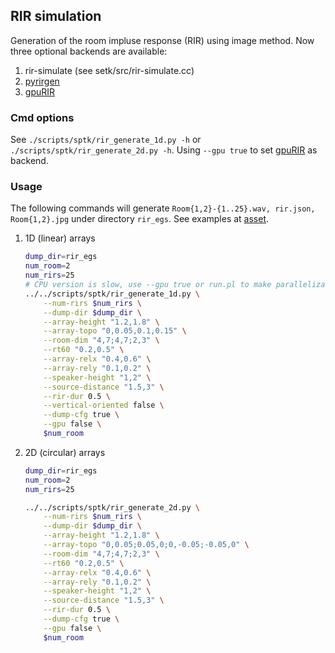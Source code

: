 ## RIR simulation

Generation of the room impluse response (RIR) using image method. Now three optional backends are available:

1. rir-simulate (see setk/src/rir-simulate.cc)
2. [pyrirgen](https://github.com/Marvin182/rir-generator)
3. [gpuRIR](https://github.com/DavidDiazGuerra/gpuRIR)

### Cmd options

See `./scripts/sptk/rir_generate_1d.py -h` or `./scripts/sptk/rir_generate_2d.py -h`. Using `--gpu true` to set [gpuRIR](https://github.com/DavidDiazGuerra/gpuRIR) as backend.

### Usage

The following commands will generate `Room{1,2}-{1..25}.wav, rir.json, Room{1,2}.jpg` under directory `rir_egs`. See examples at [asset](asset).

1. 1D (linear) arrays
    ```bash
    dump_dir=rir_egs
    num_room=2
    num_rirs=25
    # CPU version is slow, use --gpu true or run.pl to make parallelization
    ../../scripts/sptk/rir_generate_1d.py \
        --num-rirs $num_rirs \
        --dump-dir $dump_dir \
        --array-height "1.2,1.8" \
        --array-topo "0,0.05,0.1,0.15" \
        --room-dim "4,7;4,7;2,3" \
        --rt60 "0.2,0.5" \
        --array-relx "0.4,0.6" \
        --array-rely "0.1,0.2" \
        --speaker-height "1,2" \
        --source-distance "1.5,3" \
        --rir-dur 0.5 \
        --vertical-oriented false \
        --dump-cfg true \
        --gpu false \
        $num_room
    ```

2. 2D (circular) arrays
    ```bash
    dump_dir=rir_egs
    num_room=2
    num_rirs=25
    
    ../../scripts/sptk/rir_generate_2d.py \
        --num-rirs $num_rirs \
        --dump-dir $dump_dir \
        --array-height "1.2,1.8" \
        --array-topo "0,0.05;0.05,0;0,-0.05;-0.05,0" \
        --room-dim "4,7;4,7;2,3" \
        --rt60 "0.2,0.5" \
        --array-relx "0.4,0.6" \
        --array-rely "0.1,0.2" \
        --speaker-height "1,2" \
        --source-distance "1.5,3" \
        --rir-dur 0.5 \
        --dump-cfg true \
        --gpu false \
        $num_room
    ```